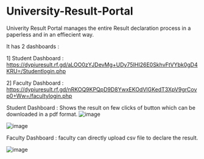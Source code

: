 # University-Result-Portal

Univerity Result Portal manages the entire Result declaration process in a paperless and in an effiecient way.

It has 2 dashboards :

1] Student Dashboard : https://dypiuresult.rf.gd/aLOO0zYJDevMg+UDy75IHI26E0SkhvFtVYbk0gD4KRU=/Studentlogin.php

2] Faculty Dashboard : https://dypiuresult.rf.gd/nRKOQ9KPQpD9D8YwxEKOdVlGKedT3XpV9grCovp0+Ww=/facultylogin.php

Student Dashboard : Shows the result on few clicks of button which can be downloaded in a pdf format.
![image](https://user-images.githubusercontent.com/84377128/162666565-113ff482-4860-48e1-b8d6-422de35812c6.png)

![image](https://user-images.githubusercontent.com/84377128/162667566-bd01ca8b-0ed4-4148-8024-e7e50dc5c5d8.png)


Faculty Dashboard : faculty can directly upload csv file to declare the result.

![image](https://user-images.githubusercontent.com/84377128/162666777-70034ab8-a309-45df-ae2f-1c86d3eda698.png)
